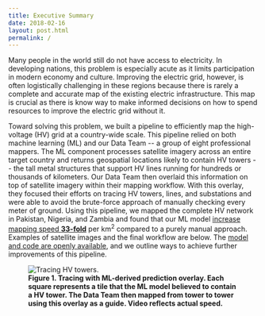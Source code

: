 ```yaml
---
title: Executive Summary
date: 2018-02-16
layout: post.html
permalink: /
---
```


Many people in the world still do not have access to electricity. In developing nations, this problem is especially acute as it limits participation in modern economy and culture. Improving the electric grid, however, is often logistically challenging in these regions because there is rarely a complete and accurate map of the existing electric infrastructure. This map is crucial as there is know way to make informed decisions on how to spend resources to improve the electric grid without it.

Toward solving this problem, we built a pipeline to efficiently map the high-voltage (HV) grid at a country-wide scale. This pipeline relied on both machine learning (ML) and our Data Team -- a group of eight professional mappers. The ML component processes satellite imagery across an entire target country and returns geospatial locations likely to contain HV towers -- the tall metal structures that support HV lines running for hundreds or thousands of kilometers. Our Data Team then overlaid this information on top of satellite imagery within their mapping workflow. With this overlay, they focused their efforts on tracing HV towers, lines, and substations and were able to avoid the brute-force approach of manually checking every meter of ground. Using this pipeline, we mapped the complete HV network in Pakistan, Nigeria, and Zambia and found that our ML model [increase mapping speed **33-fold**](http://devseed.com/ml-grid-docs/results/mapping-speed) per km<sup>2</sup> compared to a purely manual approach. Examples of satellite images and the final workflow are below. The [model and code are openly available](https://github.com/developmentseed/ml-hv-grid-pub), and we outline ways to achieve further improvements of this pipeline.

<figure class="align-center">
  <img src="/assets/graphics/content/hv_grid_tower_tracing.gif" alt="Tracing HV towers." />
  <figcaption><b>Figure 1. Tracing with ML-derived prediction overlay. Each square represents a tile that the ML model believed to contain a HV tower. The Data Team then mapped from tower to tower using this overlay as a guide. Video reflects actual speed.</b></figcaption>
</figure>

